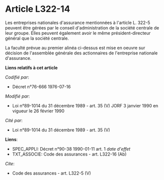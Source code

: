 # Article L322-14

Les entreprises nationales d'assurance mentionnées à l'article L. 322-5 peuvent être gérées par le conseil d'administration
de la société centrale de leur groupe. Elles peuvent également avoir le même président-directeur général que la société
centrale. 

La faculté prévue au premier alinéa ci-dessus est mise en oeuvre sur décision de l'assemblée générale des actionnaires de
l'entreprise nationale d'assurance.

**Liens relatifs à cet article**

_Codifié par_:

  - Décret n°76-666 1976-07-16

_Modifié par_:

  - Loi n°89-1014 du 31 décembre 1989 - art. 35 (V) JORF 3 janvier 1990 en vigueur le 26 février 1990

_Cité par_:

  - Loi n°89-1014 du 31 décembre 1989 - art. 35 (V)

**Liens**:

  - SPEC_APPLI: Décret n°90-38 1990-01-11 art. 1 *date d'effet*
  - TXT_ASSOCIE: Code des assurances - art. L322-16 (Ab)

_Cite_:

  - Code des assurances - art. L322-5 (V)
